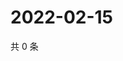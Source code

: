 # 2022-02-15

共 0 条

<!-- BEGIN WEIBO -->
<!-- 最后更新时间 Tue Feb 15 2022 20:18:31 GMT+0800 (China Standard Time) -->

<!-- END WEIBO -->
